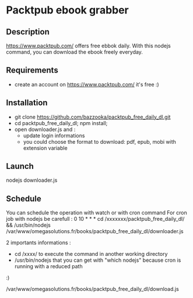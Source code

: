 # Packtpub ebook grabber

## Description
https://www.packtpub.com/ offers free ebbok daily.
With this nodejs command, you can download the ebook freely everyday.

## Requirements
- create an account on https://www.packtpub.com/ it's free :)

## Installation
- git clone https://github.com/bazzooka/packtpub_free_daily_dl.git
- cd packtpub_free_daily_dl; npm install;
- open downloader.js and : 
  - update login informations
  - you could choose the format to download: pdf, epub, mobi with extension variable

## Launch
nodejs downloader.js

## Schedule
You can schedule the operation with watch or with cron command
For cron job with nodejs be carefull : 
0 10 * * * cd /xxxxxxx/packtpub_free_daily_dl/ && /usr/bin/nodejs /var/www/omegasolutions.fr/books/packtpub_free_daily_dl/downloader.js

2 importants informations : 
- cd /xxxx/ to execute the command in another working directory
- /usr/bin/nodejs that you can get with "which nodejs" because cron is running with a reduced path


:)


/var/www/omegasolutions.fr/books/packtpub_free_daily_dl/download.js
